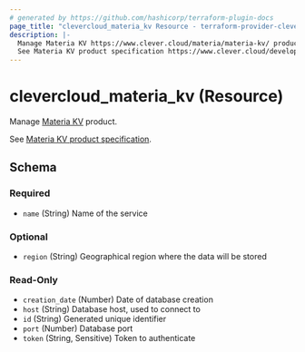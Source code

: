 ```yaml
---
# generated by https://github.com/hashicorp/terraform-plugin-docs
page_title: "clevercloud_materia_kv Resource - terraform-provider-clevercloud"
description: |-
  Manage Materia KV https://www.clever.cloud/materia/materia-kv/ product.
  See Materia KV product specification https://www.clever.cloud/developers/doc/addons/materia-kv/.
---
```


# clevercloud_materia_kv (Resource)

Manage [Materia KV](https://www.clever.cloud/materia/materia-kv/) product.

See [Materia KV product specification](https://www.clever.cloud/developers/doc/addons/materia-kv/).



<!-- schema generated by tfplugindocs -->
## Schema

### Required

- `name` (String) Name of the service

### Optional

- `region` (String) Geographical region where the data will be stored

### Read-Only

- `creation_date` (Number) Date of database creation
- `host` (String) Database host, used to connect to
- `id` (String) Generated unique identifier
- `port` (Number) Database port
- `token` (String, Sensitive) Token to authenticate
